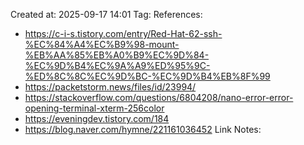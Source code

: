 Created at:  2025-09-17 14:01
Tag:
References:
- https://c-i-s.tistory.com/entry/Red-Hat-62-ssh-%EC%84%A4%EC%B9%98-mount-%EB%AA%85%EB%A0%B9%EC%9D%84-%EC%9D%B4%EC%9A%A9%ED%95%9C-%ED%8C%8C%EC%9D%BC-%EC%9D%B4%EB%8F%99
- https://packetstorm.news/files/id/23994/
- https://stackoverflow.com/questions/6804208/nano-error-error-opening-terminal-xterm-256color
- https://eveningdev.tistory.com/184
- https://blog.naver.com/hymne/221161036452
Link Notes:

